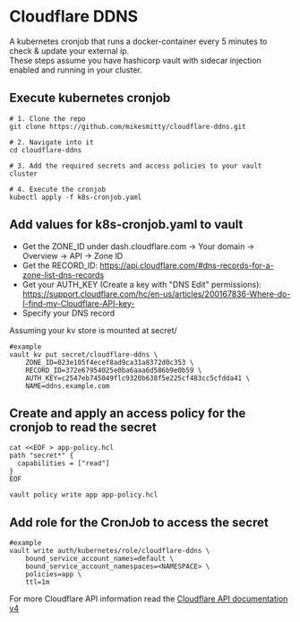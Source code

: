 # Cloudflare DDNS
A kubernetes cronjob that runs a docker-container every 5 minutes to check & update your external ip.  
These steps assume you have hashicorp vault with sidecar injection enabled and running in your cluster.

## Execute kubernetes cronjob
```
# 1. Clone the repo
git clone https://github.com/mikesmitty/cloudflare-ddns.git

# 2. Navigate into it
cd cloudflare-ddns

# 3. Add the required secrets and access policies to your vault cluster

# 4. Execute the cronjob
kubectl apply -f k8s-cronjob.yaml
```

## Add values for k8s-cronjob.yaml to vault

- Get the ZONE_ID under dash.cloudflare.com -> Your domain -> Overview -> API -> Zone ID
- Get the RECORD_ID: https://api.cloudflare.com/#dns-records-for-a-zone-list-dns-records
- Get your AUTH_KEY (Create a key with "DNS Edit" permissions): https://support.cloudflare.com/hc/en-us/articles/200167836-Where-do-I-find-my-Cloudflare-API-key-
- Specify your DNS record

Assuming your kv store is mounted at secret/
```
#example
vault kv put secret/cloudflare-ddns \
    ZONE_ID=023e105f4ecef8ad9ca31a8372d0c353 \
    RECORD_ID=372e67954025e0ba6aaa6d586b9e0b59 \
    AUTH_KEY=c2547eb745049flc9320b638f5e225cf483cc5cfdda41 \
    NAME=ddns.example.com
```
## Create and apply an access policy for the cronjob to read the secret
```
cat <<EOF > app-policy.hcl
path "secret*" {
  capabilities = ["read"]
}
EOF

vault policy write app app-policy.hcl
```
## Add role for the CronJob to access the secret
```
#example
vault write auth/kubernetes/role/cloudflare-ddns \
    bound_service_account_names=default \
    bound_service_account_namespaces=<NAMESPACE> \
    policies=app \
    ttl=1m
```

For more Cloudflare API information read the [Cloudflare API documentation v4](https://api.cloudflare.com/)
